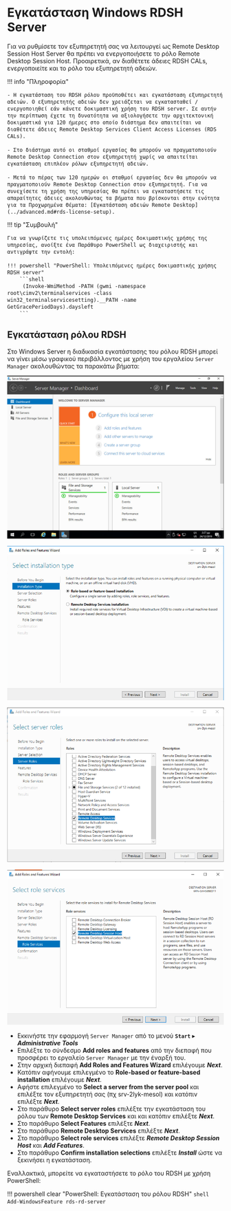 # Εγκατάσταση Windows RDSH Server

Για να ρυθμίσετε τον εξυπηρετητή σας να λειτουργεί ως Remote Desktop Session Host Server θα πρέπει να ενεργοποιήσετε το ρόλο Remote Desktop Session Host. Προαιρετικά, αν διαθέτετε άδειες RDSH CALs, ενεργοποιείτε και το ρόλο του εξυπηρετητή αδειών.

!!! info "Πληροφορία"

    - Η εγκατάσταση του RDSH ρόλου προϋποθέτει και εγκατάσταση εξυπηρετητή αδειών. Ο εξυπηρετητής αδειών δεν χρειάζεται να εγκατασταθεί / ενεργοποιηθεί εάν κάνετε δοκιμαστική χρήση του RDSH server. Σε αυτήν την περίπτωση έχετε τη δυνατότητα να αξιολογήσετε την αρχιτεκτονική δοκιμαστικά για 120 ήμερες στο οποίο διάστημα δεν απαιτείται να διαθέτετε άδειες Remote Desktop Services Client Access Licenses (RDS CALs). 
    
    - Στο διάστημα αυτό οι σταθμοί εργασίας θα μπορούν να πραγματοποιούν Remote Desktop Connection στον εξυπηρετητή χωρίς να απαιτείται εγκατάσταση επιπλέον ρόλων εξυπηρετητή αδειών. 
    
    - Μετά το πέρας των 120 ημερών οι σταθμοί εργασίας δεν θα μπορούν να πραγματοποιούν Remote Desktop Connection στον εξυπηρετητή. Για να συνεχίσετε τη χρήση της υπηρεσίας θα πρέπει να εγκαταστήσετε τις απαραίτητες άδειες ακολουθώντας τα βήματα που βρίσκονται στην ενότητα για τα Προχωρημένα Θέματα: [Εγκατάσταση αδειών Remote Desktop](../advanced.md#rds-license-setup).

!!! tip "Συμβουλή"

    Για να γνωρίζετε τις υπολειπόμενες ημέρες δοκιμαστικής χρήσης της υπηρεσίας, ανοίξτε ένα Παράθυρο PowerShell ως διαχειριστής και αντιγράψτε την εντολή:

    !!! powershell "PowerShell: Υπολειπόμενες ημέρες δοκιμαστικής χρήσης RDSH server"
        ```shell
         (Invoke-WmiMethod -PATH (gwmi -namespace root\cimv2\terminalservices -class win32_terminalservicesetting).__PATH -name GetGracePeriodDays).daysleft
        ```

## Εγκατάσταση ρόλου RDSH

Στο Windows Server η διαδικασία εγκατάστασης του ρόλου RDSH μπορεί
να γίνει μέσω γραφικού περιβάλλοντος με χρήση του εργαλείου `Server Manager` ακολουθώντας τα παρακάτω βήματα:

[![](00-Add-rolesAndfeatures.png)](00-Add-rolesAndfeatures.png)

[![](01-RDS-select-role.png)](01-RDS-select-role.png)

[![](02-RDS-Install_Remote_Desktop_Services.png)](02-RDS-Install_Remote_Desktop_Services.png)

[![](03-rds-role.png)](03-rds-role.png)

- Εκκινήστε την εφαρμογή `Server Manager` από το μενού **`Start`** ▸ ***Administrative Tools***
- Επιλέξτε το σύνδεσμο **Add roles and features** από την διεπαφή που προσφέρει το εργαλείο `Server Manager` με την έναρξή του.
- Στην αρχική διεπαφή **Add Roles and Features Wizard** επιλέγουμε ***Next***.
- Κατόπιν αφήνουμε επιλεγμένο το  **Role-based or feature-based installation** επιλέγουμε ***Next***.
- Αφήστε επιλεγμένο το **Select a server from the server pool** και  επιλέξτε τον εξυπηρετητή σας (πχ srv-2lyk-mesol) και κατόπιν επιλέξτε ***Next***.
- Στο παράθυρο **Select server roles** επιλέξτε την εγκατάσταση του ρόλου των **Remote Desktop Services** και και κατόπιν επιλέξτε ***Next***.
- Στο παράθυρο **Select Features** επιλέξτε ***Next***.
- Στο παράθυρο **Remote Desktop Services** επιλέξτε ***Next***.
- Στο παράθυρο **Select role services** επιλέξτε ***Remote Desktop Session Host*** και ***Add Features***.
- Στο παράθυρο **Confirm installation selections** επιλέξτε ***Install*** ώστε να ξεκινήσει η εγκατάσταση.

Εναλλακτικά, μπορείτε να εγκαταστήσετε το ρόλο του RDSH με χρήση PowerShell:

!!! powershell clear "PowerShell: Εγκατάσταση του ρόλου RDSH"
    ```shell
    Add-WindowsFeature rds-rd-server
    ```
